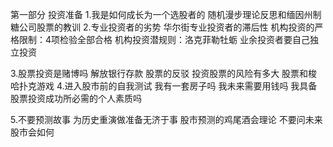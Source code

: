 第一部分 投资准备 
1.我是如何成长为一个选股者的
  随机漫步理论反思和缅因州制糖公司股票的教训
2.专业投资者的劣势
  华尔街专业投资者的滞后性
  机构投资的严格限制：4项检验全部合格
  机构投资潜规则：洛克菲勒牡蛎
  业余投资者要自己独立投资

3.股票投资是赌博吗
  解放银行存款
  股票的反驳
  投资股票的风险有多大
  股票和梭哈扑克游戏
4.进入股市前的自我测试
  我有一套房子吗
  我未来需要用钱吗
  我具备股票投资成功所必需的个人素质吗

5.不要预测故事
  为历史重演做准备无济于事
  股市预测的鸡尾酒会理论
  不要问未来股市会如何